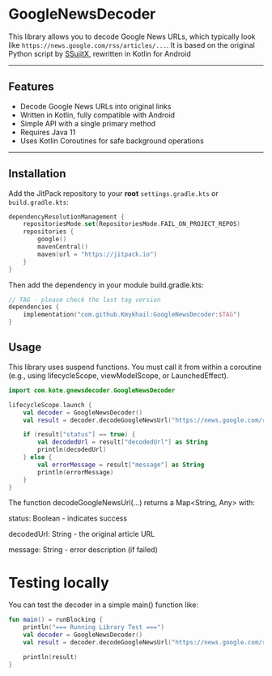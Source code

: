 # GoogleNewsDecoder

This library allows you to decode Google News URLs, which typically look like `https://news.google.com/rss/articles/...`. 
It is based on the original Python script by [SSujitX](https://github.com/SSujitX/google-news-url-decoder), rewritten in Kotlin for Android

---

## Features

- Decode Google News URLs into original links
- Written in Kotlin, fully compatible with Android
- Simple API with a single primary method
- Requires Java 11
- Uses Kotlin Coroutines for safe background operations

---

## Installation

Add the JitPack repository to your **root** `settings.gradle.kts` or `build.gradle.kts`:

```kotlin
dependencyResolutionManagement {
    repositoriesMode.set(RepositoriesMode.FAIL_ON_PROJECT_REPOS)
    repositories {
        google()
        mavenCentral()
        maven(url = "https://jitpack.io")
    }
}
```
Then add the dependency in your module build.gradle.kts:
```kotlin
// TAG - please check the last tag version
dependencies {
    implementation("com.github.Kmykhail:GoogleNewsDecoder:$TAG")
}
```

## Usage

This library uses suspend functions. You must call it from within a coroutine (e.g., using lifecycleScope, viewModelScope, or LaunchedEffect).
```kotlin
import com.kote.gnewsdecoder.GoogleNewsDecoder

lifecycleScope.launch {
    val decoder = GoogleNewsDecoder()
    val result = decoder.decodeGoogleNewsUrl("https://news.google.com/rss/articles/CBMi...")

    if (result["status"] == true) {
        val decodedUrl = result["decodedUrl"] as String
        println(decodedUrl)
    } else {
        val errorMessage = result["message"] as String
        println(errorMessage)
    }
}
```
The function decodeGoogleNewsUrl(...) returns a Map<String, Any> with:

 status: Boolean - indicates success

 decodedUrl: String - the original article URL

 message: String - error description (if failed)

# Testing locally
You can test the decoder in a simple main() function like:
```kotlin
fun main() = runBlocking {
    println("=== Running Library Test ===")
    val decoder = GoogleNewsDecoder()
    val result = decoder.decodeGoogleNewsUrl("https://news.google.com/rss/articles/CBMi...")

    println(result)
}
```
